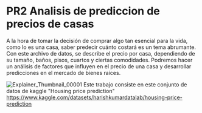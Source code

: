 # PR2 Analisis de prediccion de precios de casas


A la hora de tomar la decisión de comprar algo tan esencial para la vida, como lo es una casa, saber predecir cuánto costará es un tema abrumante. Con este archivo de datos, se describe el precio por casa, dependiendo de su tamaño, baños, pisos, cuartos y ciertas comodidades. Podremos hacer un análisis de factores que influyen en el precio de una casa y desarrollar predicciones en el mercado de bienes raíces. 

![Explainer_Thumbnail_00001](https://github.com/pedroest13/PR2/assets/120058995/73be5a1d-c6db-44ad-887c-7c104bf78230)
Este trabajo consiste en este conjunto de datos de kaggle "Housing price prediction" 
https://www.kaggle.com/datasets/harishkumardatalab/housing-price-prediction
